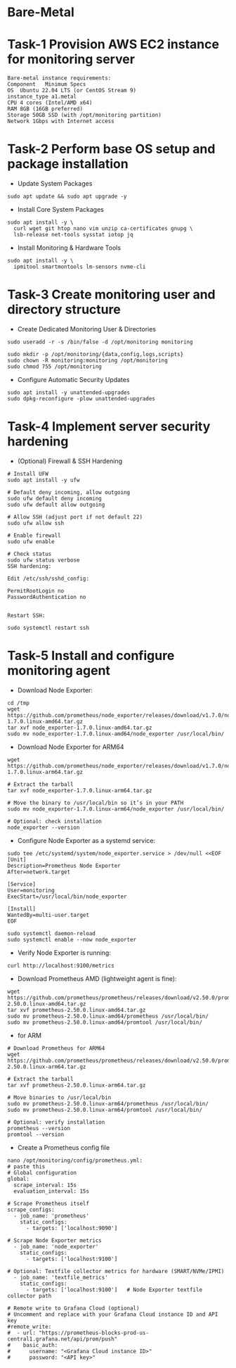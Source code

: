 # Bare-Metal
# Task-1 Provision AWS EC2 instance for monitoring server
```
Bare-metal instance requirements:
Component	Minimum Specs
OS	Ubuntu 22.04 LTS (or CentOS Stream 9)
instance_type a1.metal
CPU	4 cores (Intel/AMD x64)
RAM	8GB (16GB preferred)
Storage	50GB SSD (with /opt/monitoring partition)
Network	1Gbps with Internet access
```
# Task-2 Perform base OS setup and package installation
- Update System Packages
```
sudo apt update && sudo apt upgrade -y
```
- Install Core System Packages
```
sudo apt install -y \
  curl wget git htop nano vim unzip ca-certificates gnupg \
  lsb-release net-tools sysstat iotop jq
```
-  Install Monitoring & Hardware Tools
```
sudo apt install -y \
  ipmitool smartmontools lm-sensors nvme-cli
```
# Task-3 Create monitoring user and directory structure
- Create Dedicated Monitoring User & Directories
```
sudo useradd -r -s /bin/false -d /opt/monitoring monitoring
```
```
sudo mkdir -p /opt/monitoring/{data,config,logs,scripts}
sudo chown -R monitoring:monitoring /opt/monitoring
sudo chmod 755 /opt/monitoring
```
- Configure Automatic Security Updates
```
sudo apt install -y unattended-upgrades
sudo dpkg-reconfigure -plow unattended-upgrades
```
# Task-4 Implement server security hardening
- (Optional) Firewall & SSH Hardening
```
# Install UFW
sudo apt install -y ufw

# Default deny incoming, allow outgoing
sudo ufw default deny incoming
sudo ufw default allow outgoing

# Allow SSH (adjust port if not default 22)
sudo ufw allow ssh

# Enable firewall
sudo ufw enable

# Check status
sudo ufw status verbose
SSH hardening:

Edit /etc/ssh/sshd_config:

PermitRootLogin no
PasswordAuthentication no


Restart SSH:

sudo systemctl restart ssh
```
# Task-5 Install and configure monitoring agent
- Download Node Exporter:
```
cd /tmp
wget https://github.com/prometheus/node_exporter/releases/download/v1.7.0/node_exporter-1.7.0.linux-amd64.tar.gz
tar xvf node_exporter-1.7.0.linux-amd64.tar.gz
sudo mv node_exporter-1.7.0.linux-amd64/node_exporter /usr/local/bin/
```
-  Download Node Exporter for ARM64
```
wget https://github.com/prometheus/node_exporter/releases/download/v1.7.0/node_exporter-1.7.0.linux-arm64.tar.gz

# Extract the tarball
tar xvf node_exporter-1.7.0.linux-arm64.tar.gz

# Move the binary to /usr/local/bin so it’s in your PATH
sudo mv node_exporter-1.7.0.linux-arm64/node_exporter /usr/local/bin/

# Optional: check installation
node_exporter --version
```
- Configure Node Exporter as a systemd service:
```
sudo tee /etc/systemd/system/node_exporter.service > /dev/null <<EOF
[Unit]
Description=Prometheus Node Exporter
After=network.target

[Service]
User=monitoring
ExecStart=/usr/local/bin/node_exporter

[Install]
WantedBy=multi-user.target
EOF
```
```
sudo systemctl daemon-reload
sudo systemctl enable --now node_exporter
```
- Verify Node Exporter is running:
```
curl http://localhost:9100/metrics
```
- Download Prometheus AMD (lightweight agent is fine):
```
wget https://github.com/prometheus/prometheus/releases/download/v2.50.0/prometheus-2.50.0.linux-amd64.tar.gz
tar xvf prometheus-2.50.0.linux-amd64.tar.gz
sudo mv prometheus-2.50.0.linux-amd64/prometheus /usr/local/bin/
sudo mv prometheus-2.50.0.linux-amd64/promtool /usr/local/bin/
```
- for ARM
```
# Download Prometheus for ARM64
wget https://github.com/prometheus/prometheus/releases/download/v2.50.0/prometheus-2.50.0.linux-arm64.tar.gz

# Extract the tarball
tar xvf prometheus-2.50.0.linux-arm64.tar.gz

# Move binaries to /usr/local/bin
sudo mv prometheus-2.50.0.linux-arm64/prometheus /usr/local/bin/
sudo mv prometheus-2.50.0.linux-arm64/promtool /usr/local/bin/

# Optional: verify installation
prometheus --version
promtool --version
```
- Create a Prometheus config file
```
nano /opt/monitoring/config/prometheus.yml:
# paste this
# Global configuration
global:
  scrape_interval: 15s
  evaluation_interval: 15s

# Scrape Prometheus itself
scrape_configs:
  - job_name: 'prometheus'
    static_configs:
      - targets: ['localhost:9090']

# Scrape Node Exporter metrics
  - job_name: 'node_exporter'
    static_configs:
      - targets: ['localhost:9100']

# Optional: Textfile collector metrics for hardware (SMART/NVMe/IPMI)
  - job_name: 'textfile_metrics'
    static_configs:
      - targets: ['localhost:9100']   # Node Exporter textfile collector path

# Remote write to Grafana Cloud (optional)
# Uncomment and replace with your Grafana Cloud instance ID and API key
#remote_write:
#  - url: "https://prometheus-blocks-prod-us-central1.grafana.net/api/prom/push"
#    basic_auth:
#      username: "<Grafana Cloud instance ID>"
#      password: "<API key>"
```

